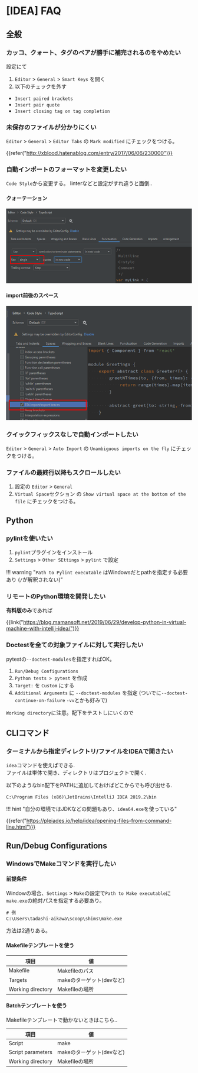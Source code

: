# [IDEA] FAQ


全般
----

### カッコ、クォート、タグのペアが勝手に補完されるのをやめたい

設定にて

1. `Editor` > `General` > `Smart Keys` を開く
2. 以下のチェックを外す

* `Insert paired brackets`
* `Insert pair quote`
* `Insert closing tag on tag completion`

### 未保存のファイルが分かりにくい

`Editor` > `General` > `Editor Tabs` の `Mark modified` にチェックをつける。

{{refer("http://xblood.hatenablog.com/entry/2017/06/06/230000")}}

### 自動インポートのフォーマットを変更したい

`Code Style`から変更する。
linterなどと設定がすれ違うと面倒..  

#### クォーテーション

![](images/2020-01-01-13-21-06.png)

#### import前後のスペース

![](images/2020-01-01-13-21-00.png)

### クイックフィックスなしで自動インポートしたい

`Editor` > `General` > `Auto Import` の `Unambiguous imports on the fly` にチェックをつける。

### ファイルの最終行以降もスクロールしたい

1. 設定の `Editor` > `General`
2. `Virtual Space`セクション の `Show virtual space at the bottom of the file` にチェックをつける。


Python
------

### pylintを使いたい

1. `pylint`プラグインをインストール
2. `Settings` > `Other SEttings` > `pylint` で設定

!!! warning "`Path to Pylint executable` はWindowsだとpathを指定する必要あり (`/`が解釈されない)"


### リモートのPython環境を開発したい

**有料版のみ**であれば

{{link("https://blog.mamansoft.net/2019/06/29/develop-python-in-virtual-machine-with-intellij-idea/")}}


### Doctestを全ての対象ファイルに対して実行したい

pytestの`--doctest-modules`を指定すればOK。

1. `Run/Debug Configurations`
2. `Python tests > pytest` を作成
3. `Target:` を `Custom` にする
4. `Additional Arguments` に `--doctest-modules` を指定 (ついでに`--doctest-continue-on-failure` `-vv`とかも好みで)

`Working directory`に注意。配下をテストしにいくので


CLIコマンド
----------

### ターミナルから指定ディレクトリ/ファイルをIDEAで開きたい

`idea`コマンドを使えばできる.  
ファイルは単体で開き、ディレクトリはプロジェクトで開く.

以下のようなbin配下をPATHに追加しておけばどこからでも呼び出せる.

```
C:\Program Files (x86)\JetBrains\IntelliJ IDEA 2019.2\bin
```

!!! hint "自分の環境ではJDKなどの問題もあり、`idea64.exe`を使っている"

{{refer("https://pleiades.io/help/idea/opening-files-from-command-line.html")}}


Run/Debug Configurations
------------------------

### WindowsでMakeコマンドを実行したい

#### 前提条件

Windowの場合、`Settings` > `Make`の設定で`Path to Make executable`に`make.exe`の絶対パスを指定する必要あり。

```
# 例
C:\Users\tadashi-aikawa\scoop\shims\make.exe
```

方法は2通りある。

#### Makefileテンプレートを使う

| 項目              | 値                        |
| ----------------- | ------------------------- |
| Makefile          | Makefileのパス            |
| Targets           | makeのターゲット(devなど) |
| Working directory | Makefileの場所            |


#### Batchテンプレートを使う

Makefileテンプレートで動かないときはこちら..

| 項目              | 値                        |
| ----------------- | ------------------------- |
| Script            | make                      |
| Script parameters | makeのターゲット(devなど) |
| Working directory | Makefileの場所            |

